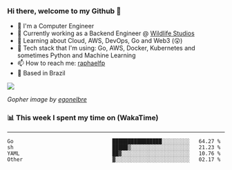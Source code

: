 ### Hi there, welcome to my Github 👋

- 📖 I'm a Computer Engineer
- 🔭 Currently working as a Backend Engineer @ [Wildlife Studios](https://wildlifestudios.com/)
- 🌱 Learning about Cloud, AWS, DevOps, Go and Web3 (😲)
- 🚀 Tech stack that I'm using: Go, AWS, Docker, Kubernetes and sometimes Python and Machine Learning
- 📫 How to reach me: [raphaelfp](https://linkedin.com/in/raphaelfp)
- 🏡 Based in Brazil

![](https://github.com/raphaelfp/gophers/blob/master/.thumb/animation/morning-coffee-3x.gif)

*Gopher image by [egonelbre](https://github.com/egonelbre/)*

### 📊 This week I spent my time on (WakaTime)

---

<!--START_SECTION:waka-->

```text
Go                                ████████████████░░░░░░░░░   64.27 %
sh                                █████▒░░░░░░░░░░░░░░░░░░░   21.23 %
YAML                              ██▓░░░░░░░░░░░░░░░░░░░░░░   10.76 %
Other                             ▓░░░░░░░░░░░░░░░░░░░░░░░░   02.17 %
```

<!--END_SECTION:waka-->
